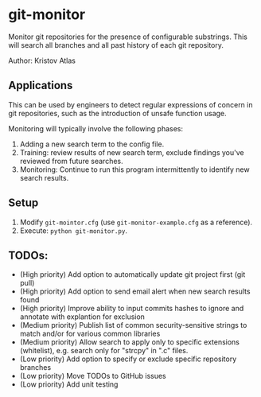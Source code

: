 # git-monitor
Monitor git repositories for the presence of configurable substrings. This will search all branches and all past history of each git repository.

Author: Kristov Atlas

## Applications

This can be used by engineers to detect regular expressions of concern in git repositories, such as the introduction of unsafe function usage.

Monitoring will typically involve the following phases:

1. Adding a new search term to the config file.
2. Training: review results of new search term, exclude findings you've reviewed from future searches.
3. Monitoring: Continue to run this program intermittently to identify new search results.

## Setup

1. Modify ```git-mointor.cfg``` (use ```git-monitor-example.cfg``` as a reference).
2. Execute: ```python git-monitor.py```.

## TODOs:

  * (High priority) Add option to automatically update git project first (git pull)
  * (High priority) Add option to send email alert when new search results found
  * (High priority) Improve ability to input commits hashes to ignore and annotate with explantion for exclusion
  * (Medium priority) Publish list of common security-sensitive strings to match and/or for various common libraries
  * (Medium priority) Allow search to apply only to specific extensions (whitelist), e.g. search only for "strcpy" in ".c" files.
  * (Low priority) Add option to specify or exclude specific repository branches
  * (Low priority) Move TODOs to GitHub issues
  * (Low priority) Add unit testing
